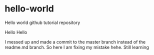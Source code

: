 # hello-world
Hello world github tutorial repository

Hello Hello

I messed up and made a commit to the master branch instead of the readme.md branch. So here I am fixing my mistake hehe. Still learning
